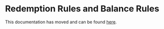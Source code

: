 # Redemption Rules and Balance Rules

This documentation has moved and can be found [here](https://www.lightrail.com/docs/#use-cases/redemption-rules-and-balance-rules).
